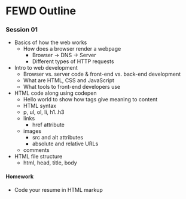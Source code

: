 FEWD Outline
============

### Session 01

- Basics of how the web works
	- How does a browser render a webpage
        - Browser -> DNS -> Server
        - Different types of HTTP requests
- Intro to web development
    - Browser vs. server code & front-end vs. back-end development
    - What are HTML, CSS and JavaScript
    - What tools to front-end developers use
- HTML code along using codepen
    - Hello world to show how tags give meaning to content
    - HTML syntax
    - p, ul, ol, li, h1..h3
    - links
        - href attribute
    - images
        - src and alt attributes
        - absolute and relative URLs
    - comments
- HTML file structure
    - html, head, title, body

#### Homework

- Code your resume in HTML markup